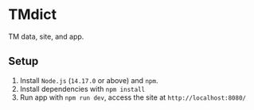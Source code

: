 # TMdict

TM data, site, and app.

## Setup

1. Install `Node.js` (`14.17.0` or above) and `npm`.
2. Install dependencies with `npm install`
3. Run app with `npm run dev`, access the site at `http://localhost:8080/`
